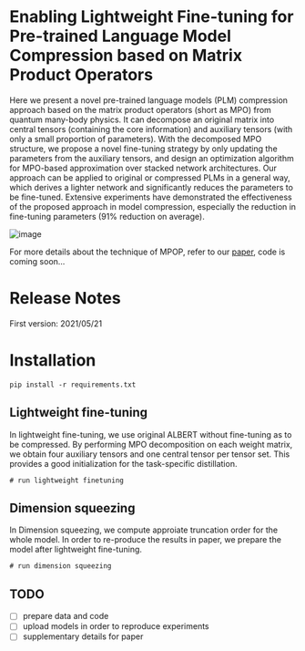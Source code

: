 # Enabling Lightweight Fine-tuning for Pre-trained Language Model Compression based on Matrix Product Operators
Here we present a novel pre-trained language models (PLM) compression approach based on the matrix product operators (short as MPO) from quantum many-body physics.
It can decompose an original matrix into central tensors (containing the core information) and auxiliary tensors (with only a small proportion of parameters). With the decomposed MPO structure, we propose a novel fine-tuning strategy by only updating the parameters from the auxiliary tensors, and design an optimization algorithm for MPO-based approximation over stacked network architectures. Our approach can be applied to original or compressed PLMs in a general way, which derives a lighter network and significantly reduces the parameters to be fine-tuned. 
 Extensive experiments have demonstrated the effectiveness of the proposed approach in model compression, especially the reduction in fine-tuning parameters (91% reduction on average).

 ![image](images/fig-MPO.png)
 
For more details about the technique of MPOP, refer to our [paper](https://arxiv.org/abs/2106.02205), code is coming soon...
 # Release Notes
 First version: 2021/05/21

 # Installation
 ```shell
pip install -r requirements.txt
 ```
## Lightweight fine-tuning
In lightweight fine-tuning, we use original ALBERT without fine-tuning as to be compressed. By performing MPO decomposition on each weight matrix, we obtain four auxiliary tensors and one central tensor per tensor set. This provides a good initialization for the task-specific distillation.

```shell
# run lightweight finetuning
```
## Dimension squeezing
In Dimension squeezing, we compute approiate truncation order for the whole model. In order to re-produce the results in paper, we prepare the model after lightweight fine-tuning.

```shell
# run dimension squeezing
```

## TODO
- [ ] prepare data and code
- [ ] upload models in order to reproduce experiments
- [ ] supplementary details for paper